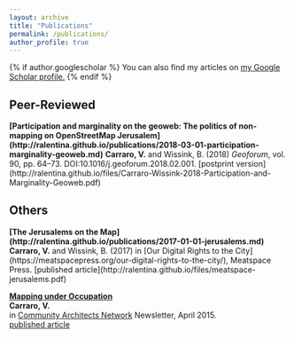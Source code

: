 ```yaml
---
layout: archive
title: "Publications"
permalink: /publications/
author_profile: true
---
```


{% if author.googlescholar %}
  You can also find my articles on <u><a href="{{author.googlescholar}}">my Google Scholar profile</a>.</u>
{% endif %}

<h2> Peer-Reviewed </h2>
<b>[Participation and marginality on the geoweb: The politics of non-mapping on OpenStreetMap Jerusalem](http://ralentina.github.io/publications/2018-03-01-participation-marginality-geoweb.md)</b>  
<b>Carraro, V.</b> and Wissink, B. (2018)  
<i>Geoforum</i>, vol. 90, pp. 64–73. DOI:10.1016/j.geoforum.2018.02.001.  
[postprint version](http://ralentina.github.io/files/Carraro-Wissink-2018-Participation-and-Marginality-Geoweb.pdf)  

<h2> Others </h2>
<b>[The Jerusalems on the Map](http://ralentina.github.io/publications/2017-01-01-jerusalems.md)</b>  
<b>Carraro, V.</b> and Wissink, B. (2017)  
in [Our Digital Rights to the City](https://meatspacepress.org/our-digital-rights-to-the-city/), Meatspace Press.
[published article](http://ralentina.github.io/files/meatspace-jerusalems.pdf)  

<b>[Mapping under Occupation](http://ralentina.github.io/publications/2015-04-01-CAN-mapping.md)</b>  
<b>Carraro, V.</b>  
in [Community Architects Network](http://communityarchitectsnetwork.info/index.php) Newsletter, April 2015.  
[published article](http://ralentina.github.io/files/CAN-mapping.pdf)
